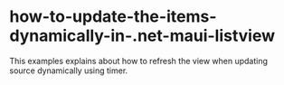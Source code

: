 # how-to-update-the-items-dynamically-in-.net-maui-listview
This examples explains about how to refresh the view when updating source dynamically using timer.
